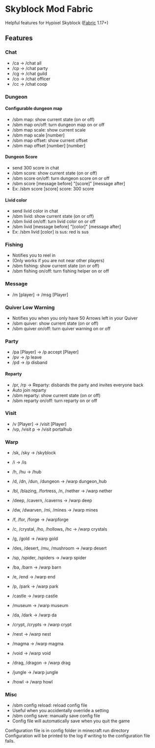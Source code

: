 # Skyblock Mod Fabric

Helpful features for Hypixel Skyblock ([Fabric](https://fabricmc.net/) 1.17+)

## Features

### Chat

- /ca -> /chat all
- /cp -> /chat party
- /cg -> /chat guild
- /co -> /chat officer
- /cc -> /chat coop

### Dungeon

#### Configurable dungeon map

- /sbm map: show current state (on or off)
- /sbm map on/off: turn dungeon map on or off
- /sbm map scale: show current scale
- /sbm map scale \[number]
- /sbm map offset: show current offset
- /sbm map offset \[number] \[number]

#### Dungeon Score

- send 300 score in chat
- /sbm score: show current state (on or off)
- /sbm score on/off: turn dungeon score on or off
- /sbm score \[message before] "\[score]" \[message after]
- Ex: /sbm score \[score] score: 300 score

#### Livid color

- send livid color in chat
- /sbm livid: show current state (on or off)
- /sbm livid on/off: turn livid color on or off
- /sbm livid \[message before] "\[color]" \[message after]
- Ex: /sbm livid \[color] is sus: red is sus

### Fishing

- Notifies you to reel in
- (Only works if you are not near other players)
- /sbm fishing: show current state (on or off)
- /sbm fishing on/off: turn fishing helper on or off

### Message

- /m \[player\] -> /msg \[Player\]

### Quiver Low Warning

- Notifies you when you only have 50 Arrows left in your Quiver
- /sbm quiver: show current state (on or off)
- /sbm quiver on/off: turn quiver warning on or off

### Party

- /pa \[Player\] -> /p accept \[Player\]
- /pv -> /p leave
- /pd -> /p disband

#### Reparty

- /pr, /rp -> Reparty: disbands the party and invites everyone back
- Auto join reparty
- /sbm reparty: show current state (on or off)
- /sbm reparty on/off: turn reparty on or off

### Visit

- /v \[Player\] -> /visit \[Player\]
- /vp, /visit p -> /visit portalhub

### Warp

- /sk, /sky -> /skyblock
- /i -> /is
- /h, /hu -> /hub
- /d, /dn, /dun, /dungeon -> /warp dungeon_hub


- /bl, /blazing, /fortress, /n, /nether -> /warp nether
- /deep, /cavern, /caverns -> /warp deep
- /dw, /dwarven, /mi, /mines -> /warp mines
- /f, /for, /forge -> /warpforge
- /c, /crystal, /ho, /hollows, /hc -> /warp crystals
- /g, /gold -> /warp gold
- /des, /desert, /mu, /mushroom -> /warp desert
- /sp, /spider, /spiders -> /warp spider
- /ba, /barn -> /warp barn
- /e, /end -> /warp end
- /p, /park -> /warp park


- /castle -> /warp castle
- /museum -> /warp museum
- /da, /dark -> /warp da
- /crypt, /crypts -> /warp crypt
- /nest -> /warp nest
- /magma -> /warp magma
- /void -> /warp void
- /drag, /dragon -> /warp drag
- /jungle -> /warp jungle
- /howl -> /warp howl

### Misc

- /sbm config reload: reload config file
- Useful when you accidentally override a setting
- /sbm config save: manually save config file
- Config file will automatically save when you quit the game

Configuration file is in config folder in minecraft run directory
<br>
Configuration will be printed to the log if writing to the configuration file fails.